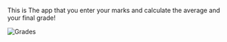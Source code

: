 This is The app that you enter your marks and calculate the average and your final grade!

![Grades](https://github.com/Musabyimanagerard12/Desktopapp/assets/123048363/cc9817e8-8c1f-4202-86e4-61af6526d106)
